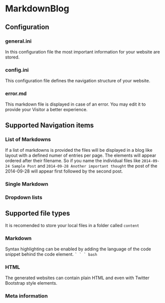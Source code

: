 # MarkdownBlog


## Configuration

### general.ini
In this configuration file the most important information for your website are stored.

### config.ini
This configuration file defines the navigation structure of your website.

### error.md
This markdown file is displayed in case of an error. You may edit it to provide your Visitor a better experience.



## Supported Navigation items
### List of Markdowns 
If a list of markdowns is provided the files will be displayed in a blog like layout with a defined numer of entries per page. The elements will appear ordered after their filename. So if you name the individual files like ```2014-09-24 Sample Post``` and ```2014-09-28 Another important thought``` the post of the 2014-09-28 will appear first followed by the second post.

### Single Markdown

### Dropdown lists

## Supported file types
It is recomended to store your local files in a folder called ```content```
### Markdown
Syntax highlighting can be enabled by adding the language of the code snippet behind the code element. ``` ` ` ` bash ```
### HTML
The generated websites can contain plain HTML and even with Twitter Bootstrap style elements.

### Meta information 
